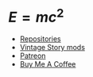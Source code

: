 # $E=mc^2$
- [Repositories](https://github.com/Craluminum-Mods)
- [Vintage Story mods](https://mods.vintagestory.at/list/mod?userid=3)
- [Patreon](https://www.patreon.com/craluminum2413)
- [Buy Me A Coffee](https://www.buymeacoffee.com/craluminum2413)
<!-- $\textcolor { #00B2B3 } { \textsf{ Repositories }}$ -->
